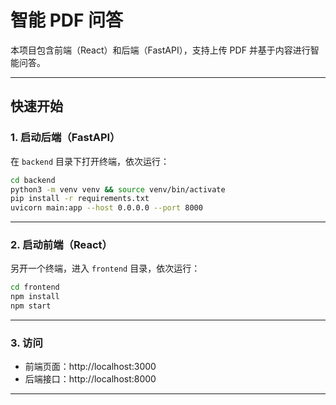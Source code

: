 # 智能 PDF 问答

本项目包含前端（React）和后端（FastAPI），支持上传 PDF 并基于内容进行智能问答。

---

## 快速开始

### 1. 启动后端（FastAPI）

在 `backend` 目录下打开终端，依次运行：

```bash
cd backend
python3 -m venv venv && source venv/bin/activate  
pip install -r requirements.txt
uvicorn main:app --host 0.0.0.0 --port 8000
```

---

### 2. 启动前端（React）

另开一个终端，进入 `frontend` 目录，依次运行：

```bash
cd frontend
npm install  
npm start
```

---

### 3. 访问

- 前端页面：http://localhost:3000
- 后端接口：http://localhost:8000

  
---


